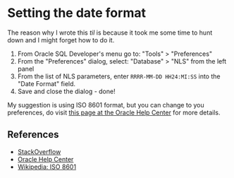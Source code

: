 # Setting the date format

The reason why I wrote this _til_ is because it took me some time to hunt down and I might forget how to do it.

1. From Oracle SQL Developer's menu go to: "Tools" > "Preferences"
1. From the "Preferences" dialog, select: "Database" > "NLS" from the left panel
1. From the list of NLS parameters, enter `RRRR-MM-DD HH24:MI:SS` into the "Date Format" field.
1. Save and close the dialog - done!

My suggestion is using ISO 8601 format, but you can change to you preferences, do visit [this page at the Oracle Help Center][oracle_help_center] for more details.

## References

- [StackOverflow](http://stackoverflow.com/questions/8134493/how-can-i-set-a-custom-date-time-format-in-oracle-sql-developer)
- [Oracle Help Center][oracle_help_center]
- [Wikipedia: ISO 8601](https://en.wikipedia.org/wiki/ISO_8601)

[oracle_help_center]: https://docs.oracle.com/cd/E11882_01/server.112/e41084/sql_elements004.htm#SQLRF00212

